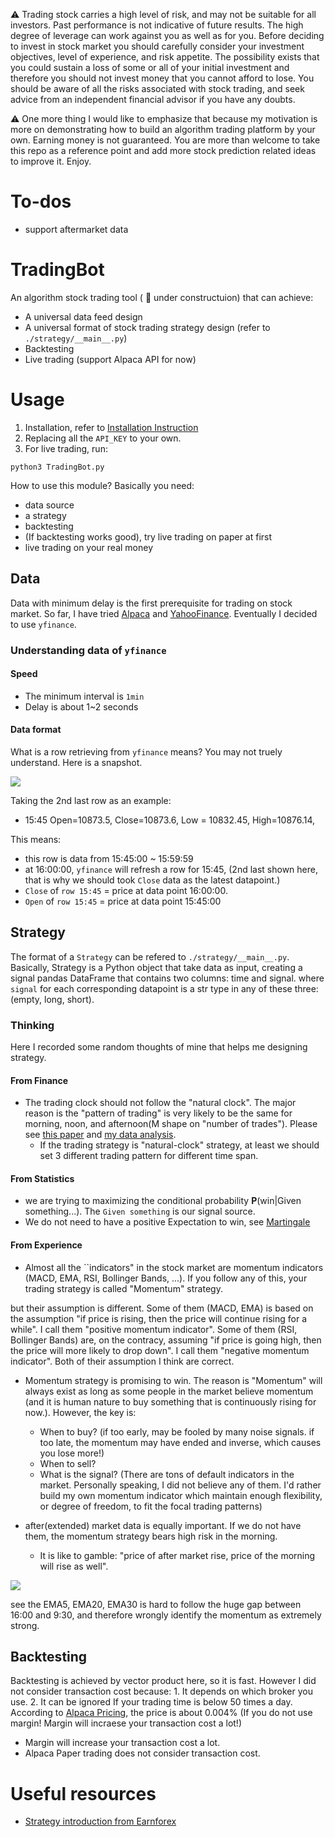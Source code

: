 :warning: Trading stock carries a high level of risk, and may not be suitable for all investors. Past performance is not indicative of future results. The high degree of leverage can work against you as well as for you. Before deciding to invest in stock market you should carefully consider your investment objectives, level of experience, and risk appetite. The possibility exists that you could sustain a loss of some or all of your initial investment and therefore you should not invest money that you cannot afford to lose. You should be aware of all the risks associated with stock trading, and seek advice from an independent financial advisor if you have any doubts.

:warning: One more thing I would like to emphasize that because my motivation is more on demonstrating how to build an algorithm trading platform by your own. Earning money is not guaranteed. You are more than welcome to take this repo as a reference point and add more stock prediction related ideas to improve it. Enjoy.

# To-dos

- support aftermarket data


# TradingBot

An algorithm stock trading tool ( :construction: under constructuion) that can achieve:
- A universal data feed design
- A universal format of stock trading strategy design (refer to `./strategy/__main__.py`)
- Backtesting 
- Live trading (support Alpaca API for now)


# Usage

1. Installation, refer to [Installation Instruction](/usa/dayu/investment/TradingBot/project-description.md)
2.  Replacing all the `API_KEY` to your own.
3.  For live trading, run:

```
python3 TradingBot.py
```

How to use this module? Basically you need:
- data source
- a strategy
- backtesting
- (If backtesting works good), try live trading on paper at first
- live trading on your real money



## Data

Data with minimum delay is the first prerequisite for trading on stock market. So far, I have tried [Alpaca](https://github.com/alpacahq/alpaca-trade-api-py) and [YahooFinance](https://github.com/ranaroussi/yfinance). Eventually I decided to use `yfinance`.

### Understanding data of `yfinance`

#### Speed
- The minimum interval is `1min`
- Delay is about 1~2 seconds 

#### Data format

What is a row retrieving from `yfinance` means? You may not truely understand. Here is a snapshot.

![](https://cdn.mathpix.com/snip/images/XqdHjVJirKk0uXRt-K17jPwpbkvt-Ivgr9fuJAr1ehQ.original.fullsize.png)

Taking the 2nd last row as an example:
- 15:45 Open=10873.5, Close=10873.6,  Low = 10832.45, High=10876.14, 

This means:
- this row is data from 15:45:00 ~ 15:59:59
- at 16:00:00, `yfinance` will refresh a row for 15:45, (2nd last shown here, that is why we should took `Close` data as the latest datapoint.)
- `Close` of `row 15:45` = price at data point 16:00:00.
- `Open` of `row 15:45` = price at data point 15:45:00


## Strategy

The format of a `Strategy` can be refered to `./strategy/__main__.py`. Basically, Strategy is a Python object that take data as input, creating a signal pandas DataFrame that contains two columns: time and signal. where `signal` for each corresponding datapoint is a str type in any of these three: (empty, long, short).

### Thinking

Here I recorded some random thoughts of mine that helps me designing strategy.

#### From Finance
- The trading clock should not follow the "natural clock". The major reason is the "pattern of trading" is very likely to be the same for morning, noon, and afternoon(M shape on "number of trades"). Please see [this paper](/reference/finance/Ane_Geman_on_trading_time_and_normality_JF_2000.pdf)
and [my data analysis](/reference/finance/trading_time_analysis.pdf).
  - If the trading strategy is "natural-clock" strategy, at least we should set 3 different trading pattern for different time span.


#### From Statistics
- we are trying to maximizing the conditional probability $\mathbf{P}(\text{win} | \text{Given something...})$. The `Given something` is our signal source.
- We do not need to have a positive Expectation to win, see [Martingale](https://en.wikipedia.org/wiki/Martingale_(probability_theory))


#### From Experience 
- Almost all the ``indicators" in the stock market are momentum indicators (MACD, EMA, RSI, Bollinger Bands, ...). If you follow any of this, your trading strategy is called "Momentum" strategy.

but their assumption is different. Some of them (MACD, EMA) is based on the assumption "if price is rising, then the price will continue rising for a while". I call them "positive momentum indicator". Some of them (RSI, Bollinger Bands) are, on the contracy, assuming "if price is going high, then the price will more likely to drop down". I call them "negative momentum indicator". Both of their assumption I think are correct.


- Momentum strategy is promising to win. The reason is "Momentum" will always exist as long as some people in the market believe momentum (and it is human nature to buy something that is continuously rising for now.). However, the key is:
  - When to buy? (if too early, may be fooled by many noise signals. if too late, the momentum may have ended and inverse, which causes you lose more!)
  - When to sell?
  - What is the signal? (There are tons of default indicators in the market. Personally speaking, I did not believe any of them. I'd rather build my own momentum indicator which maintain enough flexibility, or degree of freedom, to fit the focal trading patterns)


- after(extended) market data is equally important. If we do not have them, the momentum strategy bears high risk in the morning.
  - It is like to gamble: "price of after market rise, price of the morning will rise as well".

![](https://cdn.mathpix.com/snip/images/QOkXeWy1pyNujEVk6AmCgjsNo6EN_rrlhWYs2ejA8r0.original.fullsize.png)

see the EMA5, EMA20, EMA30 is hard to follow the huge gap between 16:00 and 9:30, and therefore wrongly identify the momentum as extremely strong.



## Backtesting

Backtesting is achieved by vector product here, so it is fast. However I did not consider transaction cost because: 1. It depends on which broker you use. 2. It can be ignored If your trading time is below 50 times a day. According to [Alpaca Pricing](https://forum.alpaca.markets/t/pricing-and-fees/2309), the price is about 0.004% (If you do not use margin! Margin will incraese your transaction cost a lot!)

- Margin will increase your transaction cost a lot.
- Alpaca Paper trading does not consider transaction cost.




# Useful resources

- [Strategy introduction from Earnforex](https://www.earnforex.com/cn/%E5%A4%96%E6%B1%87%E7%AD%96%E7%95%A5/)